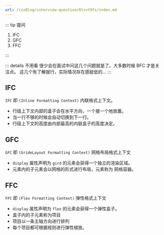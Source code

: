 ```yaml
---
url: /czxBlog/interview-question/6tzvt9fs/index.md
---
```

::: tip 提问

1. IFC
2. GFC
3. FFC

:::

::: details 不用看
很少会在面试中问这几个问题就是了。大多数时候 BFC 才是关注点。
这几个有了解就行，实际情况存在感挺低的...
:::

## IFC

`IFC` 即 `(Inline Formatting Context)` 内联格式上下文。

* 行级上下文内部的盒子会在水平方向，一个接一个地放置。
* 当一行不够的时候会自动切换到下一行。
* 行级上下文的高度由内部最高的内联盒子的高度决定。

## GFC

`GFC` 即 `(GrideLayout Formatting Context)` 网格布局格式上下文

* `display` 属性声明为 `gird` 的元素会获得一个独立的渲染区域。
* 元素内的子元素会以网格的形式进行布局，元素称为 网格容器。

## FFC

`FFC` 即 `(Flex Formatting Context)` 弹性格式上下文

* `display` 属性声明为 `flex` 的元素会获得一个弹性盒子。
* 盒子内的子元素称为项目
* 项目以一条主轴方向进行排列
* 每个项目都可根据规则进行弹性缩放。
